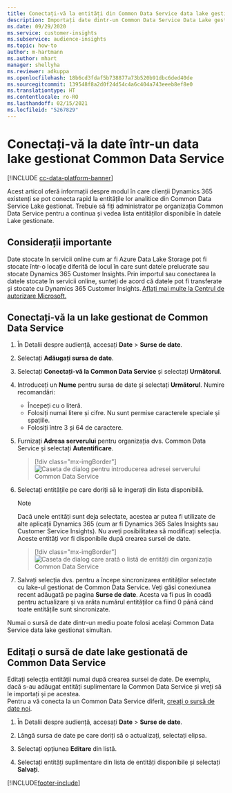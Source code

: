 ```yaml
---
title: Conectați-vă la entități din Common Data Service data lake gestionat
description: Importați date dintr-un Common Data Service Data Lake gestionat.
ms.date: 09/29/2020
ms.service: customer-insights
ms.subservice: audience-insights
ms.topic: how-to
author: m-hartmann
ms.author: mhart
manager: shellyha
ms.reviewer: adkuppa
ms.openlocfilehash: 18b6cd3fdaf5b738877a73b520b91dbc6ded40de
ms.sourcegitcommit: 139548f8a2d0f24d54c4a6c404a743eeeb8ef8e0
ms.translationtype: HT
ms.contentlocale: ro-RO
ms.lasthandoff: 02/15/2021
ms.locfileid: "5267829"
---
```

# <a name="connect-to-data-in-a-common-data-service-managed-data-lake"></a>Conectați-vă la date într-un data lake gestionat Common Data Service

[!INCLUDE [cc-data-platform-banner](../includes/cc-data-platform-banner.md)]

Acest articol oferă informații despre modul în care clienții Dynamics 365 existenți se pot conecta rapid la entitățile lor analitice din Common Data Service Lake gestionat. Trebuie să fiți administrator pe organizația Common Data Service pentru a continua și vedea lista entităților disponibile în datele Lake gestionate.

## <a name="important-considerations"></a>Considerații importante

Date stocate în servicii online cum ar fi Azure Data Lake Storage pot fi stocate într-o locație diferită de locul în care sunt datele prelucrate sau stocate Dynamics 365 Customer Insights. Prin importul sau conectarea la datele stocate în servicii online, sunteți de acord că datele pot fi transferate și stocate cu Dynamics 365 Customer Insights. [Aflați mai multe la Centrul de autorizare Microsoft.](https://www.microsoft.com/trust-center)

## <a name="connect-to-a-common-data-service-managed-lake"></a>Conectați-vă la un lake gestionat de Common Data Service

1. În Detalii despre audiență, accesați **Date** > **Surse de date**.

2. Selectați **Adăugați sursa de date**.

3. Selectați **Conectați-vă la Common Data Service** și selectați **Următorul**.

4. Introduceți un **Nume** pentru sursa de date și selectați **Următorul**. Numire recomandări: 
   - Începeți cu o literă.
   - Folosiți numai litere și cifre. Nu sunt permise caracterele speciale și spațiile.
   - Folosiți între 3 și 64 de caractere.

5. Furnizați **Adresa serverului** pentru organizația dvs. Common Data Service și selectați **Autentificare**.

   > [!div class="mx-imgBorder"]
   > ![Caseta de dialog pentru introducerea adresei serverului Common Data Service](media/enter-CDS-org-details.png)

6. Selectați entitățile pe care doriți să le ingerați din lista disponibilă.    

   > [!NOTE]
   > Dacă unele entități sunt deja selectate, acestea ar putea fi utilizate de alte aplicații Dynamics 365 (cum ar fi Dynamics 365 Sales Insights sau Customer Service Insights). Nu aveți posibilitatea să modificați selecția. Aceste entități vor fi disponibile după crearea sursei de date.

   > [!div class="mx-imgBorder"]
   > ![Caseta de dialog care arată o listă de entități din organizația Common Data Service](media/select-analytical-entities.png)

7. Salvați selecția dvs. pentru a începe sincronizarea entităților selectate cu lake-ul gestionat de Common Data Service. Veți găsi conexiunea recent adăugată pe pagina **Surse de date**. Acesta va fi pus în coadă pentru actualizare și va arăta numărul entităților ca fiind 0 până când toate entitățile sunt sincronizate.

Numai o sursă de date dintr-un mediu poate folosi același Common Data Service data lake gestionat simultan.

## <a name="edit-a-common-data-service-managed-lake-data-source"></a>Editați o sursă de date lake gestionată de Common Data Service

Editați selecția entității numai după crearea sursei de date. De exemplu, dacă s-au adăugat entități suplimentare la Common Data Service și vreți să le importați și pe acestea.    
Pentru a vă conecta la un Common Data Service diferit, [creați o sursă de date noi](#connect-to-a-common-data-service-managed-lake).

1. În Detalii despre audiență, accesați **Date** > **Surse de date**.

2. Lângă sursa de date pe care doriți să o actualizați, selectați elipsa.

3. Selectați opțiunea **Editare** din listă.

4. Selectați entități suplimentare din lista de entități disponibile și selectați **Salvați**.


[!INCLUDE[footer-include](../includes/footer-banner.md)]